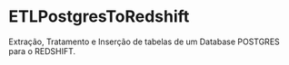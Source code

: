 # ETLPostgresToRedshift
Extração, Tratamento e Inserção de tabelas de um Database POSTGRES para o REDSHIFT.
